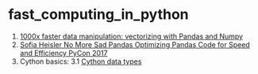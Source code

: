 # fast_computing_in_python

1. [1000x faster data manipulation: vectorizing with Pandas and Numpy](https://www.youtube.com/watch?v=nxWginnBklU)
2. [Sofia Heisler No More Sad Pandas Optimizing Pandas Code for Speed and Efficiency PyCon 2017](https://www.youtube.com/watch?v=HN5d490_KKk)
3. Cython basics:
  3.1 [Cython data types](https://towardsdatascience.com/use-cython-to-get-more-than-30x-speedup-on-your-python-code-f6cb337919b6)
